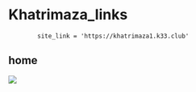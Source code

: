 # Khatrimaza_links
            site_link = 'https://khatrimaza1.k33.club'

## home
![](Assets/home.png)